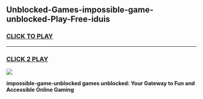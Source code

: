 
## Unblocked-Games-impossible-game-unblocked-Play-Free-iduis
<h3>
<a href="https://premium76.site?title=impossible-game-unblocked&ref=23A">CLICK TO PLAY</a></h3>
<hr>

<h3>
<a href="https://premium76.site?title=impossible-game-unblocked&ref=23A">CLICK 2 PLAY</a>
  
</h3>

<a href="https://premium76.site?title=impossible-game-unblocked&ref=23A"><img src="https://clearcache.store/games.png"></a>


**impossible-game-unblocked games unblocked: Your Gateway to Fun and Accessible Online Gaming**
